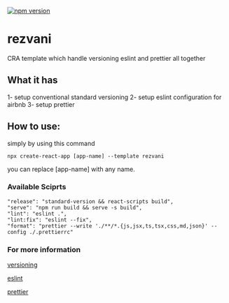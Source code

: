 <a href="https://www.npmjs.com/package/cra-template-rezvani"><img alt="npm version" src="https://badge.fury.io/js/cra-template-rezvani.svg"></a>

# rezvani
CRA template which handle versioning eslint and prettier all together


## What it has

1- setup conventional standard versioning
2- setup eslint configuration for airbnb
3- setup prettier

## How to use:

simply by using this command

```
npx create-react-app [app-name] --template rezvani
```

you can replace [app-name] with any name.

### Available Sciprts

```
"release": "standard-version && react-scripts build",
"serve": "npm run build && serve -s build",
"lint": "eslint .",
"lint:fix": "eslint --fix",
"format": "prettier --write './**/*.{js,jsx,ts,tsx,css,md,json}' --config ./.prettierrc"
```

### For more information

[versioning](https://github.com/conventional-changelog/standard-version)

[eslint](https://github.com/eslint/eslint)

[prettier](https://github.com/prettier/prettier)
